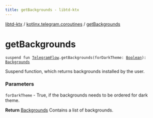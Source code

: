 ```yaml
---
title: getBackgrounds - libtd-ktx
---
```


[libtd-ktx](../index.html) / [kotlinx.telegram.coroutines](index.html) / [getBackgrounds](./get-backgrounds.html)

# getBackgrounds

`suspend fun `[`TelegramFlow`](../kotlinx.telegram.core/-telegram-flow/index.html)`.getBackgrounds(forDarkTheme: `[`Boolean`](https://kotlinlang.org/api/latest/jvm/stdlib/kotlin/-boolean/index.html)`): `[`Backgrounds`](https://tdlibx.github.io/td/docs/org/drinkless/td/libcore/telegram/TdApi/Backgrounds.html)

Suspend function, which returns backgrounds installed by the user.

### Parameters

`forDarkTheme` - True, if the backgrounds needs to be ordered for dark theme.

**Return**
[Backgrounds](https://tdlibx.github.io/td/docs/org/drinkless/td/libcore/telegram/TdApi/Backgrounds.html) Contains a list of backgrounds.

